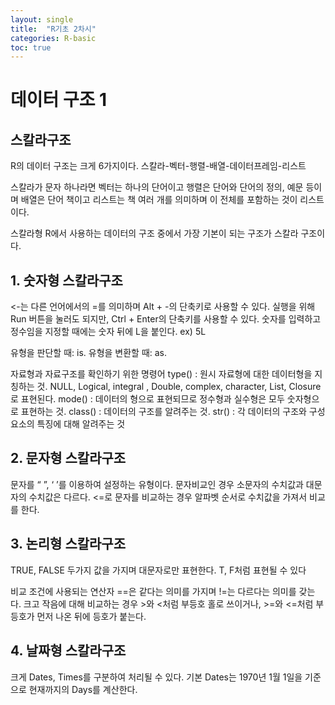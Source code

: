 ```yaml
---
layout: single
title:  "R기초 2차시"
categories: R-basic
toc: true
---
```

 
# 데이터 구조 1

## 스칼라구조
R의 데이터 구조는 크게 6가지이다.
스칼라-벡터-행렬-배열-데이터프레임-리스트

스칼라가 문자 하나라면
벡터는 하나의 단어이고 
행렬은 단어와 단어의 정의, 예문 등이며
배열은 단어 책이고
리스트는 책 여러 개를 의미하며
이 전체를 포함하는 것이 리스트이다.

스칼라형
R에서 사용하는 데이터의 구조 중에서 가장 기본이 되는 구조가 스칼라 구조이다.

## 1.	숫자형 스칼라구조
<-는 다른 언어에서의 =를 의미하며 Alt + -의 단축키로 사용할 수 있다.
실행을 위해 Run 버튼을 눌러도 되지만, Ctrl + Enter의 단축키를 사용할 수 있다.
숫자를 입력하고 정수임을 지정할 때에는 숫자 뒤에 L을 붙인다. ex) 5L

유형을 판단할 때: is.
유형을 변환할 때: as.

자료형과 자료구조를 확인하기 위한 명령어
type() : 원시 자료형에 대한 데이터형을 지칭하는 것. 
NULL, Logical, integral , Double, complex, character, List, Closure로 표현된다.
mode() : 데이터의 형으로 표현되므로 정수형과 실수형은 모두 숫자형으로 표현하는 것.
class() : 데이터의 구조를 알려주는 것.
str() : 각 데이터의 구조와 구성요소의 특징에 대해 알려주는 것

## 2.	문자형 스칼라구조
문자를 “ ”, ‘ ’를 이용하여 설정하는 유형이다.
문자비교인 경우 소문자의 수치값과 대문자의 수치값은 다르다.
<=로 문자를 비교하는 경우 알파벳 순서로 수치값을 가져서 비교를 한다.

## 3.	논리형 스칼라구조
TRUE, FALSE 두가지 값을 가지며 대문자로만 표현한다. T, F처럼 표현될 수 있다

비교 조건에 사용되는 연산자
==은 같다는 의미를 가지며 !=는 다르다는 의미를 갖는다.
크고 작음에 대해 비교하는 경우 >와 <처럼 부등호 홀로 쓰이거나, >=와 <=처럼 부등호가 먼저 나온 뒤에 등호가 붙는다.

## 4.	날짜형 스칼라구조
크게 Dates, Times를 구분하여 처리될 수 있다.
기본 Dates는 1970년 1월 1일을 기준으로 현재까지의 Days를 계산한다.



